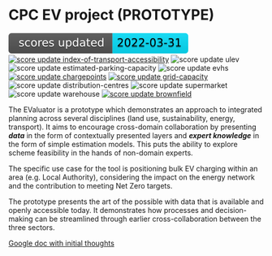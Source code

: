 # CPC EV project (PROTOTYPE)

<!-- Start Badges -->
[![score update](badge-score-update.svg)](https://github.com/open-innovations/EValuator/actions/workflows/scores.yml)
[![score update index-of-transport-accessibility](index-of-transport-accessibility.svg)](https://github.com/dringtech/index-of-transport-accessibility/)
![score update ulev](ulev.svg)
![score update estimated-parking-capacity](estimated-parking-capacity.svg)
![score update evhs](evhs.svg)
[![score update chargepoints](chargepoints.svg)](https://github.com/open-innovations/EValuator/blob/main/code/updateChargepointLayer.pl)
[![score update grid-capacity](grid-capacity.svg)](https://github.com/open-innovations/EValuator/blob/main/code/updateCapacityLayer.pl)
![score update distribution-centres](distribution-centres.svg)
![score update supermarket](supermarket.svg)
![score update warehouse](warehouse.svg)
[![score update brownfield](brownfield.svg)](https://github.com/open-innovations/brownfield-land/actions/workflows/update.yml)
<!-- End Badges -->

The EValuator is a prototype which demonstrates an approach to integrated planning across several disciplines (land use, sustainability, energy, transport). It aims to encourage cross-domain collaboration by presenting ***data*** in the form of contextually presented layers and ***expert knowledge*** in the form of simple estimation models. This puts the ability to explore scheme feasibility in the hands of non-domain experts.

The specific use case for the tool is positioning bulk EV charging within an area (e.g. Local Authority), considering the impact on the energy network and the contribution to meeting Net Zero targets.

The prototype presents the art of the possible with data that is available and openly accessible today. It demonstrates how processes and decision-making can be streamlined through earlier cross-collaboration between the three sectors. 

[Google doc with initial thoughts](https://docs.google.com/document/d/1JGvk4ODUaRWJ8caFH-Sn6_jtloO5TUk6n0GiWOSswy4/edit)
